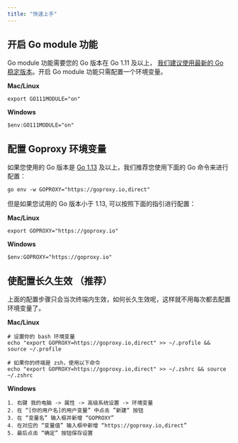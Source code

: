 ```yaml
---
title: "快速上手"
---
```


## 开启 Go module 功能

Go module 功能需要您的 Go 版本在 Go 1.11 及以上， [我们建议使用最新的 Go 稳定版本](https://golang.google.cn/dl/)。开启 Go module 功能只需配置一个环境变量。

**Mac/Linux**

```shell
export GO111MODULE="on"
```
**Windows**

```shell
$env:GO111MODULE="on"
```

## 配置 Goproxy 环境变量

如果您使用的 Go 版本是 [Go 1.13](https://golang.google.cn/dl/) 及以上，我们推荐您使用下面的 Go 命令来进行配置：


```shell
go env -w GOPROXY="https://goproxy.io,direct"
```


但是如果您试用的 Go 版本小于 1.13, 可以按照下面的指引进行配置：

**Mac/Linux**

```shell
export GOPROXY="https://goproxy.io"
```
**Windows**

```shell
$env:GOPROXY="https://goproxy.io"
```

## 使配置长久生效 （推荐）

上面的配置步骤只会当次终端内生效，如何长久生效呢，这样就不用每次都去配置环境变量了。

**Mac/Linux**

```shell
# 设置你的 bash 环境变量
echo "export GOPROXY=https://goproxy.io,direct" >> ~/.profile && source ~/.profile

# 如果你的终端是 zsh，使用以下命令
echo "export GOPROXY=https://goproxy.io,direct" >> ~/.zshrc && source ~/.zshrc
```

**Windows**

```
1. 右键 我的电脑 -> 属性 -> 高级系统设置 -> 环境变量
2. 在 “[你的用户名]的用户变量” 中点击 ”新建“ 按钮
3. 在 “变量名” 输入框并新增 “GOPROXY”
4. 在对应的 “变量值” 输入框中新增 “https://goproxy.io,direct”
5. 最后点击 “确定” 按钮保存设置
```
